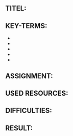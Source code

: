 ## TITEL:



## KEY-TERMS:

*
*
*
*
*

## ASSIGNMENT:



## USED RESOURCES:



## DIFFICULTIES:



## RESULT: